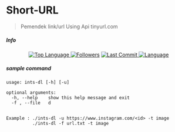 # Short-URL
> Pemendek link/url Using Api tinyurl.com
##### Info
<p align="center">
 <a href="https://github.com/Musk-ID">
    <img alt="Top Language" src="https://img.shields.io/github/languages/top/Musk-ID/Short-URL.svg"/>
  </a>
<a href="https://github.com/Musk-ID/followers">
  <img title="Followers" src="https://img.shields.io/github/followers/Musk-ID?label=Followers&color=blue&style=flat-square"></a>
<a href="https://github.com/Musk-ID/Anime-Tracker/stargazers/">
<a href="https://github.com/Musk-ID">
  <img alt="Last Commit" src="https://img.shields.io/github/last-commit/Musk-ID/Short-URL.svg"/>
</a>
<a href="https://github.com/Musk-ID">
  <img alt="Language" src="https://img.shields.io/github/languages/count/Musk-ID/Short-URL.svg"/>
</a>
</div>
</p>

##### sample command
```
usage: ints-dl [-h] [-u]

optional arguments:
  -h, --help    show this help message and exit
  -f , --file   d

 
Example : ./ints-dl -u https://www.instagram.com/<id> -t image
          ./ints-dl -f url.txt -t image
```
